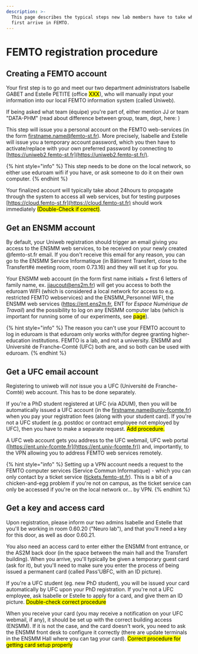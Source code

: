 ```yaml
---
description: >-
  This page describes the typical steps new lab members have to take when they
  first arrive in FEMTO.
---
```


# FEMTO registration procedure

## Creating a FEMTO account

Your first step is to go and meet our two department administrators Isabelle GABET and Estelle PETITE (office <mark style="background-color:yellow;">XXX</mark>), who will manually input your information into our local FEMTO information system (called Uniweb).

If being asked what team (équipe) you're part of, either mention JJ or team "DATA-PHM" (read about difference between group, team, dept, here: )

This step will issue you a personal account on the FEMTO web-services (in the form firstname.name@femto-st.fr). More precisely, Isabelle and Estelle will issue you a temporary account password, which you then have to activate/replace with your own preferred password by connecting to [https://uniweb2.femto-st.fr](https://uniweb2.femto-st.fr/).

{% hint style="info" %}
This step needs to be done on the local network, so either use eduroam wifi if you have, or ask someone to do it on their own computer.
{% endhint %}

Your finalized account will typically take about 24hours to propagate through the system to access all web services, but for testing purposes [https://cloud.femto-st.fr](https://cloud.femto-st.fr) should work immediately <mark style="background-color:yellow;">(Double-Check if correct)</mark>.

## Get an ENSMM account

By default, your Uniweb registration should trigger an email giving you access to the ENSMM web services, to be received on your newly created @femto-st.fr email. If you don't receive this email for any reason, you can go to the ENSMM Service Informatique (in Bâtiment Transfert, close to the Transfert#é meeting room, room 0.73.16) and they will set it up for you.&#x20;

Your ENSMM web account (in the form first name initials + first 6 letters of family name, ex. jjaucout@ens2m.fr) will get you access to both the eduroam WIFI (which is considered a local network for access to e.g. restricted FEMTO webservices) and the ENSMM\_Personnel WIFI, the ENSMM web services (https://ent.ens2m.fr, ENT for _Espace Numérique de Travail_) and the possibility to log on any ENSMM computer labs (which is important for running some of our experiments, see <mark style="background-color:yellow;">page</mark>).

{% hint style="info" %}
The reason you can't use your FEMTO account to log in eduroam is that eduroam only works with/for degree granting higher-education institutions. FEMTO is a lab, and not a university. ENSMM and Université de Franche-Comté (UFC) both are, and so both can be used with eduroam.  &#x20;
{% endhint %}

## Get a UFC email account

Registering to uniweb will _not_ issue you a UFC (Université de Franche-Comté) web account. This has to be done separately.&#x20;

If you're a PhD student registered at UFC (via ADUM), then you will be automatically issued a UFC account (in the firstname.name@univ-fcomte.fr) when you pay your registration fees (along with your student card). If you're not a UFC student (e.g. postdoc or contract employee not employed by UFC), then you have to make a separate request. <mark style="background-color:yellow;">Add procedure.</mark>&#x20;

A UFC web account gets you address to the UFC webmail, UFC web portal ([https://ent.univ-fcomte.fr](https://ent.univ-fcomte.fr)) and, importantly, to the VPN allowing you to address FEMTO web services remotely.&#x20;

{% hint style="info" %}
Setting up a VPN account needs a request to the FEMTO computer services (Service Commun Informatique) - which you can only contact by a ticket service ([tickets.femto-st.fr](https://tickets.femto-st.fr/)). This is a bit of a chicken-and-egg problem if you're not on campus, as the ticket service can only be accessed if you're on the local network or... by VPN. &#x20;
{% endhint %}

## Get a key and access card

Upon registration, please inform our two admins Isabelle and Estelle that you'll be working in room 0.60.20 ("Neuro lab"), and that you'll need a key for this door, as well as door 0.60.21.&#x20;

You also need an access card to enter either the ENSMM front entrance, or the AS2M back door (in the space between the main hall and the Transfert building). When you arrive, you'll typically be given a temporary guest card (ask for it), but you'll need to make sure you enter the process of being issued a permanent card (called Pass'UBFC, with an ID picture).&#x20;

If you're a UFC student (eg. new PhD student), you will be issued your card automatically by UFC upon your PhD registration. If you're not a UFC employee, ask Isabelle or Estelle to apply for a card, and give them an ID picture. <mark style="background-color:yellow;">Double-check correct procedure</mark>

When you receive your card (you may receive a notification on your UFC webmail, if any), it should be set up with the correct building access (ENSMM). If it is not the case, and the card doesn't work, you need to ask the ENSMM front desk to configure it correctly (there are update terminals in the ENSMM Hall where you can tag your card). <mark style="background-color:yellow;">Correct procedure for getting card setup properly</mark>&#x20;
